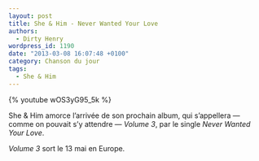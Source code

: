 ```yaml
---
layout: post
title: She & Him - Never Wanted Your Love
authors:
  - Dirty Henry
wordpress_id: 1190
date: "2013-03-08 16:07:48 +0100"
category: Chanson du jour
tags:
  - She & Him
---
```


{% youtube wOS3yG95_5k %}

She & Him amorce l’arrivée de son prochain album, qui s’appellera — comme on
pouvait s’y attendre — _Volume 3_, par le single _Never Wanted Your Love_.

_Volume 3_ sort le 13 mai en Europe.
